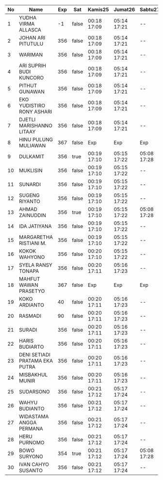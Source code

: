 | No | Name | Exp | Sat | Kamis25 | Jumat26 | Sabtu27 | Senin29 |
|-----|-----|-----|-----|-----|-----|-----|-----|
| 1 | YUDHA VIRMA ALLASCA | -1 | false | 00:18 17:09 | 05:14 17:21 | -- | 05:22 17:23 |
| 2 | JOHAN ARI PITUTULU | 356 | false | 00:18 17:09 | 05:14 17:21 | -- | 05:22 17:23 |
| 3 | WARIMAN | 356 | false | 00:18 17:09 | 05:14 17:21 | -- | 05:22 17:23 |
| 4 | ARI SUPRIH BUDI KUNCORO | 356 | false | 00:18 17:09 | 05:14 17:21 | -- | 05:22 17:23 |
| 5 | PITHUT GUNAWAN | 356 | false | 00:18 17:09 | 05:14 17:21 | -- | 05:22 17:23 |
| 6 | EKO YUDISTIRO RONY ASHARI | 356 | false | 00:18 17:09 | 05:14 17:21 | -- | 05:22 17:23 |
| 7 | DJETLI MARISHANNO LITAAY | 356 | false | 00:18 17:09 | 05:14 17:21 | -- | 05:22 17:23 |
| 8 | HINU PULUNG MULIAWAN | 367 | false | Exp | Exp | Exp | Exp |
| 9 | DULKAMIT | 356 | true | 00:19 17:10 | 05:15 17:22 | 05:08 17:28 | 05:23 17:24 |
| 10 | MUKLISIN | 356 | false | 00:19 17:10 | 05:15 17:22 | -- | 05:23 17:24 |
| 11 | SUNARDI | 356 | false | 00:19 17:10 | 05:15 17:22 | -- | 05:23 17:24 |
| 12 | SUGENG RIYANTO | 356 | false | 00:19 17:10 | 05:15 17:22 | -- | 05:23 17:24 |
| 13 | AHMAD ZAINUDDIN | 356 | true | 00:19 17:10 | 05:15 17:22 | 05:08 17:28 | 05:23 17:24 |
| 14 | IDA JATIYANA | 356 | false | 00:19 17:10 | 05:15 17:22 | -- | 05:23 17:24 |
| 15 | MARGARETHA RISTIANI M. | 356 | false | 00:19 17:10 | 05:15 17:22 | -- | 05:23 17:24 |
| 16 | KOKOK WAHYONO | 356 | false | 00:20 17:10 | 05:15 17:22 | -- | 05:23 17:24 |
| 17 | SYELA RANSY TONAPA | 356 | false | 00:20 17:11 | 05:16 17:23 | -- | 05:24 17:25 |
| 18 | MAHFUT WAWAN PRASETYO | 367 | false | Exp | Exp | Exp | Exp |
| 19 | KOKO ARDIANTO | 40 | false | 00:20 17:11 | 05:16 17:23 | -- | 05:24 17:25 |
| 20 | RASMADI | 90 | false | 00:20 17:11 | 05:16 17:23 | -- | 05:24 17:25 |
| 21 | SURADI | 356 | false | 00:20 17:11 | 05:16 17:23 | -- | 05:24 17:25 |
| 22 | HARIS BUDIARTO | 356 | false | 00:20 17:11 | 05:16 17:23 | -- | 05:24 17:25 |
| 23 | DENI SETIADI PRATAMA EKA PUTRA | 356 | false | 00:20 17:11 | 05:16 17:23 | -- | 05:24 17:25 |
| 24 | MISBAKHUL MUNIR | 356 | false | 00:20 17:11 | 05:16 17:23 | -- | 05:24 17:25 |
| 25 | SUDARSONO | 356 | false | 00:21 17:12 | 05:17 17:24 | -- | 05:25 17:26 |
| 26 | WAHYU BUDIANTO | 356 | false | 00:21 17:12 | 05:17 17:24 | -- | 05:25 17:26 |
| 27 | WIDASTAMA ANGGA PERMANA | 356 | false | 00:21 17:12 | 05:17 17:24 | -- | 05:25 17:26 |
| 28 | HERU PURNOMO | 356 | false | 00:21 17:12 | 05:17 17:24 | -- | 05:25 17:26 |
| 29 | BOWO SURYONO | 354 | true | 00:21 17:12 | 05:17 17:24 | 05:08 17:28 | 05:25 17:26 |
| 30 | IVAN CAHYO SUSANTO | 356 | false | 00:21 17:12 | 05:17 17:24 | -- | 05:25 17:26 |
